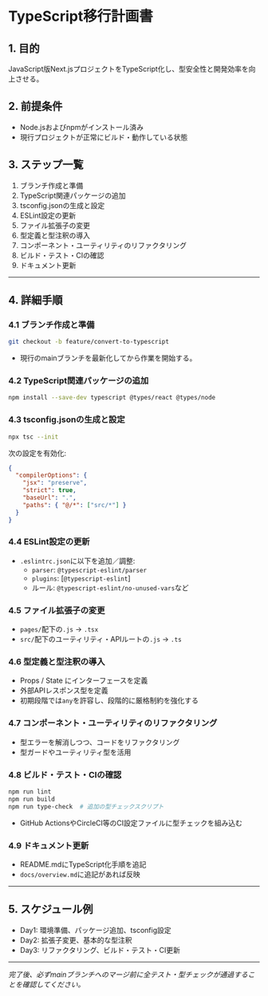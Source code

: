# TypeScript移行計画書

## 1. 目的
JavaScript版Next.jsプロジェクトをTypeScript化し、型安全性と開発効率を向上させる。  

## 2. 前提条件
- Node.jsおよびnpmがインストール済み  
- 現行プロジェクトが正常にビルド・動作している状態  

## 3. ステップ一覧
1. ブランチ作成と準備  
2. TypeScript関連パッケージの追加  
3. tsconfig.jsonの生成と設定  
4. ESLint設定の更新  
5. ファイル拡張子の変更  
6. 型定義と型注釈の導入  
7. コンポーネント・ユーティリティのリファクタリング  
8. ビルド・テスト・CIの確認  
9. ドキュメント更新  

---

## 4. 詳細手順

### 4.1 ブランチ作成と準備
```bash
git checkout -b feature/convert-to-typescript
```  
- 現行のmainブランチを最新化してから作業を開始する。  

### 4.2 TypeScript関連パッケージの追加
```bash
npm install --save-dev typescript @types/react @types/node
```  

### 4.3 tsconfig.jsonの生成と設定
```bash
npx tsc --init
```  
次の設定を有効化:  
```json
{
  "compilerOptions": {
    "jsx": "preserve",
    "strict": true,
    "baseUrl": ".",
    "paths": { "@/*": ["src/*"] }
  }
}
```  

### 4.4 ESLint設定の更新
- `.eslintrc.json`に以下を追加／調整:  
  - `parser`: `@typescript-eslint/parser`  
  - `plugins`: [`@typescript-eslint`]  
  - ルール: `@typescript-eslint/no-unused-vars`など  

### 4.5 ファイル拡張子の変更
- `pages/`配下の`.js` → `.tsx`  
- `src/`配下のユーティリティ・APIルートの`.js` → `.ts`  

### 4.6 型定義と型注釈の導入
- Props / State にインターフェースを定義  
- 外部APIレスポンス型を定義  
- 初期段階では`any`を許容し、段階的に厳格制約を強化する  

### 4.7 コンポーネント・ユーティリティのリファクタリング
- 型エラーを解消しつつ、コードをリファクタリング  
- 型ガードやユーティリティ型を活用  

### 4.8 ビルド・テスト・CIの確認
```bash
npm run lint
npm run build
npm run type-check  # 追加の型チェックスクリプト
```  
- GitHub ActionsやCircleCI等のCI設定ファイルに型チェックを組み込む  

### 4.9 ドキュメント更新
- README.mdにTypeScript化手順を追記  
- `docs/overview.md`に追記があれば反映  

---

## 5. スケジュール例
- Day1: 環境準備、パッケージ追加、tsconfig設定  
- Day2: 拡張子変更、基本的な型注釈  
- Day3: リファクタリング、ビルド・テスト・CI更新  

---

*完了後、必ずmainブランチへのマージ前に全テスト・型チェックが通過することを確認してください。* 
